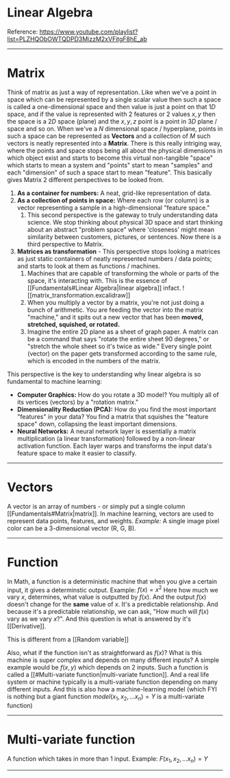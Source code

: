 # Linear Algebra

Reference: https://www.youtube.com/playlist?list=PLZHQObOWTQDPD3MizzM2xVFitgF8hE_ab

---
# Matrix
Think of matrix as just a way of representation. Like when we've a point in space which can be represented by a single scalar value then such a space is called a one-dimensional space and then value is just a point on that $1D$ space, and if the value is represented with 2 features or 2 values $x, y$ then the space is a $2D$ space (plane) and the $x,y,z$ point is a point in $3D$ plane / space and so on. When we've a $N$ dimensional space / hyperplane, points in such a space can be represented as **Vectors** and a collection of $M$ such vectors is neatly represented into a **Matrix**.
There is this really intriging way, where the points and space stops being all about the physical dimensions in which object exist and starts to become this virtual non-tangible "space" which starts to mean a system and "points" start to mean "samples" and each "dimension" of such a space start to mean "feature".
This basically gives Matrix 2 different perspectives to be looked from.
1. **As a container for numbers:** A neat, grid-like representation of data.
2. **As a collection of points in space:** Where each row (or column) is a vector representing a sample in a high-dimensional "feature space."
	1. This second perspective is the gateway to truly understanding data science. We stop thinking about physical 3D space and start thinking about an abstract "problem space" where 'closeness' might mean similarity between customers, pictures, or sentences.
Now there is a third perspective to Matrix.
3. **Matrices as transformation** - This perspective stops looking a matrices as just static containers of neatly represented numbers / data points; and starts to look at them as functions / machines.
	1. Machines that are capable of transforming the whole or parts of the space, it's interacting with. This is the essence of [[Fundamentals#Linear Algebra|linear algebra]] infact. ![[matrix_transformation.excalidraw]]
	2. When you multiply a vector by a matrix, you're not just doing a bunch of arithmetic. You are feeding the vector into the matrix "machine," and it spits out a new vector that has been **moved, stretched, squished, or rotated.**
	3. Imagine the entire 2D plane as a sheet of graph paper. A matrix can be a command that says "rotate the entire sheet 90 degrees," or "stretch the whole sheet so it's twice as wide." Every single point (vector) on the paper gets transformed according to the same rule, which is encoded in the numbers of the matrix.

This perspective is the key to understanding why linear algebra is so fundamental to machine learning:
- **Computer Graphics:** How do you rotate a 3D model? You multiply all of its vertices (vectors) by a "rotation matrix."
- **Dimensionality Reduction (PCA):** How do you find the most important "features" in your data? You find a matrix that squishes the "feature space" down, collapsing the least important dimensions.
- **Neural Networks:** A neural network layer is essentially a matrix multiplication (a linear transformation) followed by a non-linear activation function. Each layer warps and transforms the input data's feature space to make it easier to classify.

---
# Vectors
A vector is an array of numbers - or simply put a single column [[Fundamentals#Matrix|matrix]].
In machine learning, vectors are used to represent data points, features, and weights. *Example:* A single image pixel color can be a 3-dimensional vector (R, G, B).

---
# Function
In Math, a function is a deterministic machine that when you give a certain input, it gives a determinstic output. 
Example: $f(x) = x^2$
Here how much we vary $x$, determines, what value is outputted by $f(x)$.
And the output $f(x)$ doesn't change for the **same** value of $x$.
It's a predictable relationship. And because it's a predictable relationship, we can ask, "How much will $f(x)$ vary as we vary $x$?". And this question is what is answered by it's [[Derivative]].

This is different from a [[Random variable]]

Also, what if the function isn't as straightforward as $f(x)$? What is this machine is super complex and depends on many different inputs? A simple example would be $f(x,y)$ which depends on 2 inputs. Such a function is called a [[#Multi-variate function|multi-variate function]]. And a real life system or machine typically is a multi-variate function depending on many different inputs. And this is also how a machine-learning model (which FYI is nothing but a giant function $model(x_1, x_2, ... x_n) = Y$ is a multi-variate function)

---
# Multi-variate function
A function which takes in more than 1 input.
Example: $F(x_1, x_2, ... x_n) = Y$

---

